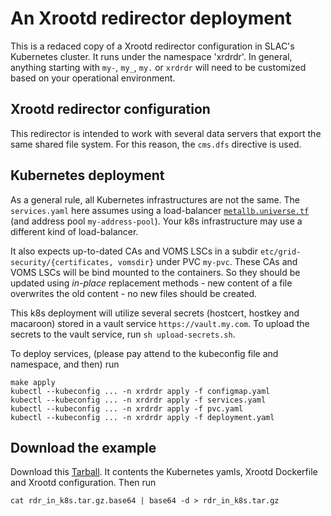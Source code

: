 # An Xrootd redirector deployment 

This is a redaced copy of a Xrootd redirector configuration in SLAC's Kubernetes cluster. It runs under
the namespace 'xrdrdr'. In general, anything starting with `my-`, `my_`, `my.` or `xrdrdr` will need to be 
customized based on your operational environment.

## Xrootd redirector configuration

This redirector is intended to work with several data servers that export the same shared file system.
For this reason, the `cms.dfs` directive is used.

## Kubernetes deployment

As a general rule, all Kubernetes infrastructures are not the same. The `services.yaml` here assumes using
a load-balancer [`metallb.universe.tf`](https://metallb.io) (and address pool `my-address-pool`). Your 
k8s infrastructure may use a different kind of load-balancer.

It also expects up-to-dated CAs and VOMS LSCs in a subdir `etc/grid-security/{certificates, vomsdir}` under
PVC `my-pvc`. These CAs and VOMS LSCs will be bind mounted to the containers. So they should be updated
using *in-place* replacement methods - new content of a file overwrites the old content - no new files 
should be created.

This k8s deployment will utilize several secrets (hostcert, hostkey and macaroon) stored in a vault service
`https://vault.my.com`. To upload the secrets to the vault service, run `sh upload-secrets.sh`.

To deploy services, (please pay attend to the kubeconfig file and namespace, and then) run
```
make apply
kubectl --kubeconfig ... -n xrdrdr apply -f configmap.yaml
kubectl --kubeconfig ... -n xrdrdr apply -f services.yaml
kubectl --kubeconfig ... -n xrdrdr apply -f pvc.yaml
kubectl --kubeconfig ... -n xrdrdr apply -f deployment.yaml
```

## Download the example

Download this [Tarball](rdr_in_k8s.tar.gz.base64). It contents the Kubernetes yamls, Xrootd Dockerfile and 
Xrootd configuration. Then run
```
cat rdr_in_k8s.tar.gz.base64 | base64 -d > rdr_in_k8s.tar.gz
```


